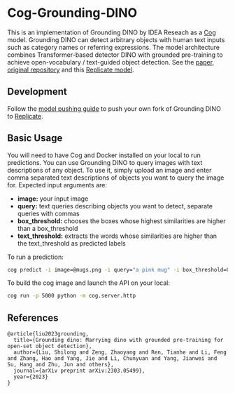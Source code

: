 # Cog-Grounding-DINO  
This is an implementation of Grounding DINO by IDEA Reseach as a [Cog](https://github.com/replicate/cog) model. Grounding DINO can detect arbitrary objects with human text inputs such as category names or referring expressions. The model architecture combines Transformer-based detector DINO with grounded pre-training to achieve open-vocabulary / text-guided object detection. See the [paper](https://arxiv.org/abs/2303.05499), [original repository](https://github.com/IDEA-Research/GroundingDINO) and this [Replicate model](https://replicate.com/alaradirik/grounding-dino).

## Development

Follow the [model pushing guide](https://replicate.com/docs/guides/push-a-model) to push your own fork of Grounding DINO to [Replicate](https://replicate.com).

## Basic Usage
You will need to have Cog and Docker installed on your local to run predictions. You can use Grounding DINO to query images with text descriptions of any object. To use it, simply upload an image and enter comma separated text descriptions of objects you want to query the image for. Expected input arguments are:  

- **image:** your input image
- **query:** text queries describing objects you want to detect, separate queries with commas
- **box_threshold:** chooses the boxes whose highest similarities are higher than a box_threshold
- **text_threshold:** extracts the words whose similarities are higher than the text_threshold as predicted labels


To run a prediction:
```bash
cog predict -i image=@mugs.png -i query="a pink mug" -i box_threshold=0.2 -i text_threshold=0.25 
```

To build the cog image and launch the API on your local:
```bash
cog run -p 5000 python -m cog.server.http
```

## References 
```
@article{liu2023grounding,
  title={Grounding dino: Marrying dino with grounded pre-training for open-set object detection},
  author={Liu, Shilong and Zeng, Zhaoyang and Ren, Tianhe and Li, Feng and Zhang, Hao and Yang, Jie and Li, Chunyuan and Yang, Jianwei and Su, Hang and Zhu, Jun and others},
  journal={arXiv preprint arXiv:2303.05499},
  year={2023}
}
```